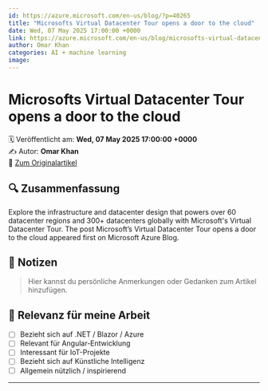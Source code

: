 ```yaml
---
id: https://azure.microsoft.com/en-us/blog/?p=40265
title: "Microsofts Virtual Datacenter Tour opens a door to the cloud"
date: Wed, 07 May 2025 17:00:00 +0000
link: https://azure.microsoft.com/en-us/blog/microsofts-virtual-datacenter-tour-opens-a-door-to-the-cloud/
author: Omar Khan
categories: AI + machine learning
image: 
---
```


# Microsofts Virtual Datacenter Tour opens a door to the cloud

🗓️ Veröffentlicht am: **Wed, 07 May 2025 17:00:00 +0000**  
✍️ Autor: **Omar Khan**  
🔗 [Zum Originalartikel](https://azure.microsoft.com/en-us/blog/microsofts-virtual-datacenter-tour-opens-a-door-to-the-cloud/)

## 🔍 Zusammenfassung

Explore the infrastructure and datacenter design that powers over 60 datacenter regions and 300+ datacenters globally with Microsoft's Virtual Datacenter Tour. The post Microsoft’s Virtual Datacenter Tour opens a door to the cloud appeared first on Microsoft Azure Blog. 

## 📌 Notizen

> Hier kannst du persönliche Anmerkungen oder Gedanken zum Artikel hinzufügen.

## 🧠 Relevanz für meine Arbeit

- [ ] Bezieht sich auf .NET / Blazor / Azure
- [ ] Relevant für Angular-Entwicklung
- [ ] Interessant für IoT-Projekte
- [ ] Bezieht sich auf Künstliche Intelligenz
- [ ] Allgemein nützlich / inspirierend

---
